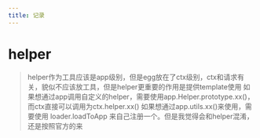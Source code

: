 ```yaml
---
title: 记录
---
```


# helper
> helper作为工具应该是app级别，但是egg放在了ctx级别，ctx和请求有关，貌似不应该放工具，但是helper更重要的作用是提供template使用
> 如果想通过app调用自定义的helper，需要使用app.Helper.prototype.xx()，而ctx直接可以调用为ctx.helper.xx()
> 如果想通过app.utils.xx()来使用，需要使用 loader.loadToApp 来自己注册一个。但是我觉得会和helper混淆，还是按照官方的来
                      